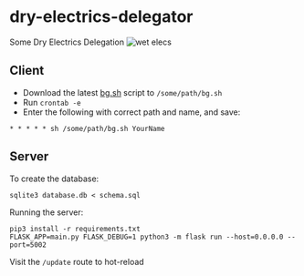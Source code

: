 # dry-electrics-delegator
Some Dry Electrics Delegation
![wet elecs](https://raw.githubusercontent.com/ryan-brown/dry-electrics-delegator/master/app/static/logo.png)

## Client

- Download the latest [bg.sh](https://raw.githubusercontent.com/ryan-brown/dry-electrics-delegator/master/bg.sh) script to `/some/path/bg.sh`
- Run `crontab -e`
- Enter the following with correct path and name, and save:

```
* * * * * sh /some/path/bg.sh YourName
```

## Server
To create the database:
```
sqlite3 database.db < schema.sql
```

Running the server:
```
pip3 install -r requirements.txt
FLASK_APP=main.py FLASK_DEBUG=1 python3 -m flask run --host=0.0.0.0 --port=5002
```

Visit the `/update` route to hot-reload
